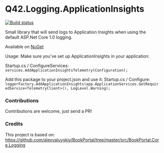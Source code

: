 Q42.Logging.ApplicationInsights
=========

[![Build status](https://ci.appveyor.com/api/projects/status/oquqg1efmr8drhfh/branch/master?svg=true)](https://ci.appveyor.com/project/Q42/q42-logging-applicationinsights/branch/master)

Small library that will send logs to Application Insights when using the default ASP.Net Core 1.0 logging.

Available on [NuGet](https://www.nuget.org/packages/Q42.Logging.ApplicationInsights/)

Usage:
Make sure you've set up ApplicationInsights in your application:

Startup.cs / ConfigureServices:  
`services.AddApplicationInsightsTelemetry(Configuration);`

Add this package to your project.json and use it:
Startup.cs / Configure:  
`loggerFactory.AddApplicationInsights(app.ApplicationServices.GetRequiredService<TelemetryClient>(), LogLevel.Warning);`

### Contributions
Contributions are welcome, just send a PR!

### Credits
This project is based on:
https://github.com/alexvaluyskiy/BookPortal/tree/master/src/BookPortal.Core.Logging


